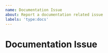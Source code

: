 ```yaml
---
name: Documentation Issue
about: Report a documentation related issue
labels: 'type:docs'
---
```


# Documentation Issue